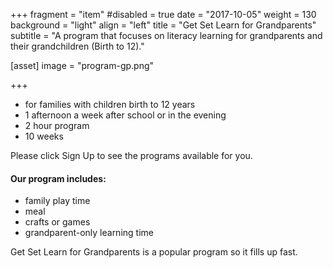 +++
fragment = "item"
#disabled = true
date = "2017-10-05"
weight = 130
background = "light"
align = "left"
title = "Get Set Learn for Grandparents"
subtitle = "A program that focuses on literacy learning for grandparents and their grandchildren (Birth to 12)."

[asset]
  image = "program-gp.png"
  
+++

  
- for families with children birth to 12 years  
- 1 afternoon a week after school or in the evening  
- 2 hour program  
- 10 weeks  
  
Please click Sign Up to see the programs available for you.

#### Our program includes:  
- family play time  
- meal  
- crafts or games  
- grandparent-only learning time  
  
Get Set Learn for Grandparents is a popular program so it fills up fast.


